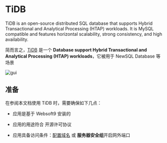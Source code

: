 # TiDB

TiDB is an open-source distributed SQL database that supports Hybrid Transactional and Analytical Processing (HTAP) workloads. It is MySQL compatible and features horizontal scalability, strong consistency, and high availability.

简而言之，[TiDB](https://github.com/pingcap/tidb) 是一个 **Database support Hybrid Transactional and Analytical Processing (HTAP) workloads**，它被用于 NewSQL Database  等场景


![gui](https://libs.websoft9.com/Websoft9/DocsPicture/zh/tidb/tidb-gui-websoft9.png)


## 准备

在参阅本文档使用 TiDB 时，需要确保如下几点：

- 应用是基于 Websoft9 安装的

- 应用的用途符合 [](https://opensource.org/licenses/Apache-2.0) 开源许可协议

- 应用具备访问条件：[配置域名](./guide/appsetdomain) 或 **服务器安全组**开启网外端口